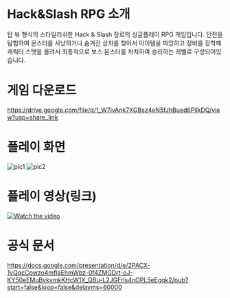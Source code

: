 # Hack&Slash RPG 소개
탑 뷰 형식의 스타일리쉬한 Hack & Slash 장르의 싱글플레이 RPG 게임입니다. 던전을 탐험하여 몬스터를 사냥하거나 숨겨진 상자를 찾아서 아이템을 파밍하고 장비를 장착해 캐릭터 스탯을 올려서 최종적으로 보스 몬스터를 처치하여 승리하는 레벨로 구성되어있습니다.


# 게임 다운로드
https://drive.google.com/file/d/1_W7jvAnk7XGBsz4eN5fJhBued6PilkDQ/view?usp=share_link


# 플레이 화면
![pic1](https://user-images.githubusercontent.com/55690757/229818223-9b275e52-8331-4d71-8708-766ef072871c.png)
![pic2](https://user-images.githubusercontent.com/55690757/229818239-c28ce111-de83-43ae-980b-3aafae2cb337.png)


# 플레이 영상(링크)
[![Watch the video](https://user-images.githubusercontent.com/55690757/229802937-a0548f47-e496-413e-84ba-18af80ed2017.png)](https://youtu.be/bXviHHXhk4w)


# 공식 문서
https://docs.google.com/presentation/d/e/2PACX-1vQqcCpwzo4mfIaEhmWbz-0f4ZMGDrt-oJ-KY50eEMuBykymkKHcW1X_QBu-L2JGFrls4nOPL5eEgqk2/pub?start=false&loop=false&delayms=60000
